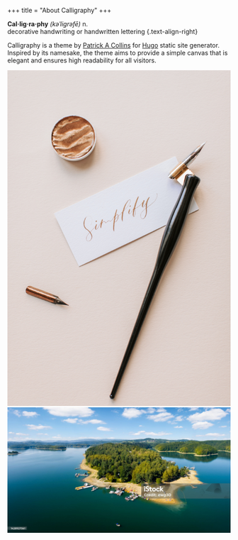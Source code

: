 +++
title = "About Calligraphy"
+++

**Cal·lig·ra·phy** *(kəˈliɡrəfē)* n. <br>
decorative handwriting or handwritten lettering
{.text-align-right}

Calligraphy is a theme by [Patrick A Collins](https://pacollins.com/) for [Hugo](https://gohugo.io/) static site generator. Inspired by its namesake, the theme aims to
provide a simple canvas that is elegant and ensures high readability for all
visitors.

![Photo of Calligraphy Materials by Vlada Karpovich from Pexels](calligraphy-karpovich.jpg)
![toto je moj prvy obrazok](prvy-obrazok.jpg)
